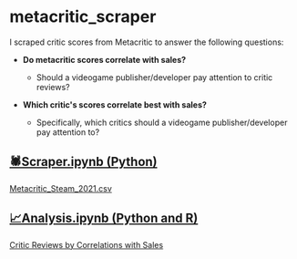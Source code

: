 # metacritic_scraper 

I scraped critic scores from Metacritic to answer the following questions:

* **Do metacritic scores correlate with sales?**
    * Should a videogame publisher/developer pay attention to critic reviews?
   
* **Which critic's scores correlate best with sales?**
    *  Specifically, which critics should a videogame publisher/developer pay attention to?
 
## [🕷️Scraper.ipynb (Python)](scraper/my_scrape.ipynb)
   [Metacritic_Steam_2021.csv](scraper/Metacritic_Steam_2021.csv)
## [📈Analysis.ipynb (Python and R)](analysis/analysis.ipynb)
   [Critic Reviews by Correlations with Sales](analysis/analyzed.csv)

